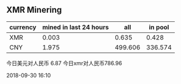 ## XMR Minering

|currency|mined in last 24 hours|all|in pool|
|---|---|---|---|
|XMR|0.003|0.635|0.428|
|CNY|1.975|499.606|336.574|

今日美元对人民币 6.87	今日xmr对人民币786.96


2018-09-30 16:10